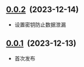 ## [0.0.2](https://github.com/foca-js/foca/compare/v0.0.1...v0.0.2)&nbsp;&nbsp;(2023-12-14)

- 设置密钥防止数据泄漏

## [0.0.1](https://github.com/foca-js/foca-mmkv-storage)&nbsp;&nbsp;(2023-12-13)

- 首次发布
